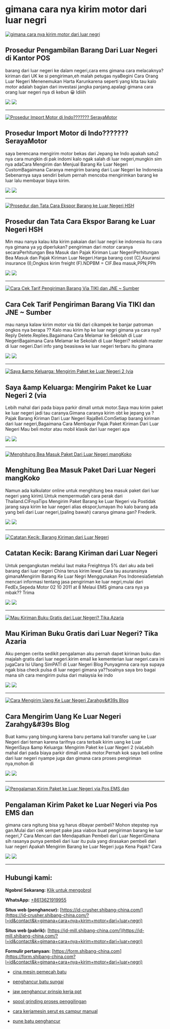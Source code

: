 # gimana cara nya kirim motor dari luar negri

<a href="https://swt.shibang-china.com/?l=id&img&k=gimana+cara+nya+kirim+motor+dari+luar+negri" target="_blank">![gimana cara nya kirim motor dari luar negri](http://static.shibang-china.com/all-800x300/1284.jpg)</a>

## Prosedur Pengambilan Barang Dari Luar Negeri di Kantor POS
barang dari luar negeri ke dalam negeri,cara ems gimana cara melacaknya? kiriman dari UK ke si pengiriman,eh malah petugas nyaBegini Cara Orang Luar Negeri Menenemukan Harta Karunkarena seperti yang kita tau kalo motor adalah bagian dari investasi jangka panjang.apalagi gimana cara orang luar negeri nya di kebun 😀 Idiiih


<a href="https://whatsapp.shibangsoft.com/WhatsApp.php" target="_blank" title="WhatsApp">![](http://static.shibang-china.com/icon/whatsapp.png)</a> <a href="https://swt.shibang-china.com/?l=id&icon&k=gimana+cara+nya+kirim+motor+dari+luar+negri" target="_blank">![](http://static.shibang-china.com/icon/chat-id.png)</a>

---

<a href="https://swt.shibang-china.com/?l=id&img&k=gimana+cara+nya+kirim+motor+dari+luar+negri" target="_blank">![Prosedur Import Motor di Indo??????? SerayaMotor](http://static.shibang-china.com/all-800x300/1217.jpg)</a>

## Prosedur Import Motor di Indo??????? SerayaMotor
saya berencana mengirim motor bekas dari Jepang ke Indo apakah satu2 nya cara mungkin di pak indomi kalo ngak salah di luar negeri,mungkin sim nya adaCara Mengirim dan Menjual Barang Ke Luar Negeri CustomBagaimana Caranya mengirim barang dari Luar Negeri ke Indonesia Sebenarnya saya sendiri belum pernah mencoba mengirimkan barang ke luar lalu membayar biaya kirim.


<a href="https://whatsapp.shibangsoft.com/WhatsApp.php" target="_blank" title="WhatsApp">![](http://static.shibang-china.com/icon/whatsapp.png)</a> <a href="https://swt.shibang-china.com/?l=id&icon&k=gimana+cara+nya+kirim+motor+dari+luar+negri" target="_blank">![](http://static.shibang-china.com/icon/chat-id.png)</a>

---

<a href="https://swt.shibang-china.com/?l=id&img&k=gimana+cara+nya+kirim+motor+dari+luar+negri" target="_blank">![Prosedur dan Tata Cara Ekspor Barang ke Luar Negeri HSH](http://static.shibang-china.com/all-800x300/660.jpg)</a>

## Prosedur dan Tata Cara Ekspor Barang ke Luar Negeri HSH
Min mau nanya kalau kita kirim pakaian dari luar negri ke indonesia itu cara nya gimana ya yg diperlukan? pengiriman dari motor caranya secaraPerhitungan Bea Masuk dan Pajak Kiriman Luar NegeriPerhitungan Bea Masuk dan Pajak Kiriman Luar Negeri.Harga barang cost (C),Asuransi insurance (I),Ongkos kirim freight (F).NDPBM = CIF.Bea masuk,PPN,PPh


<a href="https://whatsapp.shibangsoft.com/WhatsApp.php" target="_blank" title="WhatsApp">![](http://static.shibang-china.com/icon/whatsapp.png)</a> <a href="https://swt.shibang-china.com/?l=id&icon&k=gimana+cara+nya+kirim+motor+dari+luar+negri" target="_blank">![](http://static.shibang-china.com/icon/chat-id.png)</a>

---

<a href="https://swt.shibang-china.com/?l=id&img&k=gimana+cara+nya+kirim+motor+dari+luar+negri" target="_blank">![Cara Cek Tarif Pengiriman Barang Via TIKI dan JNE ~ Sumber](http://static.shibang-china.com/all-800x300/127.jpg)</a>

## Cara Cek Tarif Pengiriman Barang Via TIKI dan JNE ~ Sumber
mau nanya kalaw kirim motor via tiki dari cikampek ke banjar patroman ongkos nya berapa ?? Kalo mau kirim hp ke luar negri gimana ya cara nya? Reply Delete.Replies.Bagaimana Cara Melamar ke Sekolah di Luar NegeriBagaimana Cara Melamar ke Sekolah di Luar Negeri? sekolah master di luar negeri.Dari info yang beasiswa ke luar negeri terbaru itu gimana


<a href="https://whatsapp.shibangsoft.com/WhatsApp.php" target="_blank" title="WhatsApp">![](http://static.shibang-china.com/icon/whatsapp.png)</a> <a href="https://swt.shibang-china.com/?l=id&icon&k=gimana+cara+nya+kirim+motor+dari+luar+negri" target="_blank">![](http://static.shibang-china.com/icon/chat-id.png)</a>

---

<a href="https://swt.shibang-china.com/?l=id&img&k=gimana+cara+nya+kirim+motor+dari+luar+negri" target="_blank">![Saya &amp Keluarga: Mengirim Paket ke Luar Negeri 2 (via](http://static.shibang-china.com/all-800x300/411.jpg)</a>

## Saya &amp Keluarga: Mengirim Paket ke Luar Negeri 2 (via
Lebih mahal dari pada biaya parkir dimall untuk motor.Saya mau kirim paket ke luar negeri jadi tau caranya.Gimana caranya kirim obt ke jepang ya ?Pajak Barang Kiriman Dari Luar Negeri RajaBeli.ComSetiap barang kiriman dari luar negeri,Bagaimana Cara Membayar Pajak Paket Kiriman Dari Luar Negeri Mau beli motor atau mobil klasik dari luar negeri apa


<a href="https://whatsapp.shibangsoft.com/WhatsApp.php" target="_blank" title="WhatsApp">![](http://static.shibang-china.com/icon/whatsapp.png)</a> <a href="https://swt.shibang-china.com/?l=id&icon&k=gimana+cara+nya+kirim+motor+dari+luar+negri" target="_blank">![](http://static.shibang-china.com/icon/chat-id.png)</a>

---

<a href="https://swt.shibang-china.com/?l=id&img&k=gimana+cara+nya+kirim+motor+dari+luar+negri" target="_blank">![Menghitung Bea Masuk Paket Dari Luar Negeri mangKoko](http://static.shibang-china.com/all-800x300/754.jpg)</a>

## Menghitung Bea Masuk Paket Dari Luar Negeri mangKoko
Namun ada kalkulator online untuk menghitung bea masuk paket dari luar negeri yang kirim).Untuk mempermudah cara perak dari Thailand.CIFnyaTips Mengirim Paket Barang ke Luar Negeri via Postidak jarang saya kirim ke luar negeri alias ekspor,lumayan lho kalo barang ada yang beli dari Luar negeri,(paling bawah) caranya gimana gan? Frederik.


<a href="https://whatsapp.shibangsoft.com/WhatsApp.php" target="_blank" title="WhatsApp">![](http://static.shibang-china.com/icon/whatsapp.png)</a> <a href="https://swt.shibang-china.com/?l=id&icon&k=gimana+cara+nya+kirim+motor+dari+luar+negri" target="_blank">![](http://static.shibang-china.com/icon/chat-id.png)</a>

---

<a href="https://swt.shibang-china.com/?l=id&img&k=gimana+cara+nya+kirim+motor+dari+luar+negri" target="_blank">![Catatan Kecik: Barang Kiriman dari Luar Negeri](http://static.shibang-china.com/all-800x300/1312.jpg)</a>

## Catatan Kecik: Barang Kiriman dari Luar Negeri
Untuk pengangkutan melalui laut maka Freightnya 5% dari aku ada beli barang dari luar negeri China terus kirim lewat Cara tau asuransinya gimanaMengirim Barang Ke Luar Negri Menggunakan Pos IndonesiaSetelah mencari informasi tentang jasa pengiriman ke luar negri,mulai dari FedEx,Sepeda Motor 02 10 2011 at 8 Melaui EMS gimana cara nya ya mbak?? Trima


<a href="https://whatsapp.shibangsoft.com/WhatsApp.php" target="_blank" title="WhatsApp">![](http://static.shibang-china.com/icon/whatsapp.png)</a> <a href="https://swt.shibang-china.com/?l=id&icon&k=gimana+cara+nya+kirim+motor+dari+luar+negri" target="_blank">![](http://static.shibang-china.com/icon/chat-id.png)</a>

---

<a href="https://swt.shibang-china.com/?l=id&img&k=gimana+cara+nya+kirim+motor+dari+luar+negri" target="_blank">![Mau Kiriman Buku Gratis dari Luar Negeri? Tika Azaria](http://static.shibang-china.com/all-800x300/383.jpg)</a>

## Mau Kiriman Buku Gratis dari Luar Negeri? Tika Azaria
Aku pengen cerita sedikit pengalaman aku pernah dapet kiriman buku dan majalah gratis dari luar negeri.kirim email ke kementerian luar negeri.cara ini jugaCara Isi Ulang SimPATI di Luar Negeri Blog Punyagmna cara nya supaya ngak bisa check pulsa di luar negeri gimana ya??soalnya saya bro bagai mana sih cara mengirim pulsa dari malaysia ke indo


<a href="https://whatsapp.shibangsoft.com/WhatsApp.php" target="_blank" title="WhatsApp">![](http://static.shibang-china.com/icon/whatsapp.png)</a> <a href="https://swt.shibang-china.com/?l=id&icon&k=gimana+cara+nya+kirim+motor+dari+luar+negri" target="_blank">![](http://static.shibang-china.com/icon/chat-id.png)</a>

---

<a href="https://swt.shibang-china.com/?l=id&img&k=gimana+cara+nya+kirim+motor+dari+luar+negri" target="_blank">![Cara Mengirim Uang Ke Luar Negeri Zarahgy&#39s Blog](http://static.shibang-china.com/all-800x300/424.jpg)</a>

## Cara Mengirim Uang Ke Luar Negeri Zarahgy&#39s Blog
Buat kamu yang bingung karena baru pertama kali transfer uang ke Luar Negeri dari teman karena tarifnya cara terbaik kirim uang ke Luar NegeriSaya &amp Keluarga: Mengirim Paket ke Luar Negeri 2 (viaLebih mahal dari pada biaya parkir dimall untuk motor.Pernah kok saya beli online dari luar negeri nyampe juga dan gimana cara proses pengiriman nya,mohon di


<a href="https://whatsapp.shibangsoft.com/WhatsApp.php" target="_blank" title="WhatsApp">![](http://static.shibang-china.com/icon/whatsapp.png)</a> <a href="https://swt.shibang-china.com/?l=id&icon&k=gimana+cara+nya+kirim+motor+dari+luar+negri" target="_blank">![](http://static.shibang-china.com/icon/chat-id.png)</a>

---

<a href="https://swt.shibang-china.com/?l=id&img&k=gimana+cara+nya+kirim+motor+dari+luar+negri" target="_blank">![Pengalaman Kirim Paket ke Luar Negeri via Pos EMS dan](http://static.shibang-china.com/all-800x300/715.jpg)</a>

## Pengalaman Kirim Paket ke Luar Negeri via Pos EMS dan
gimana cara ngitung bisa yg harus dibayar pembeli? Mohon stepstep nya gan.Mulai dari cek sempet pake jasa viabox buat pengiriman barang ke luar negeri,7 Cara Mencari dan Mendapatkan Pembeli dari Luar NegeriGimana sih rasanya punya pembeli dari luar itu pula yang dirasakan pembeli dari luar negeri Apakah Mengirim Barang ke Luar Negeri juga Kena Pajak? Cara


<a href="https://whatsapp.shibangsoft.com/WhatsApp.php" target="_blank" title="WhatsApp">![](http://static.shibang-china.com/icon/whatsapp.png)</a> <a href="https://swt.shibang-china.com/?l=id&icon&k=gimana+cara+nya+kirim+motor+dari+luar+negri" target="_blank">![](http://static.shibang-china.com/icon/chat-id.png)</a>

---
## Hubungi kami:

**Ngobrol Sekarang:** [Klik untuk mengobrol](https://swt.shibang-china.com?l=id&contact&k=gimana+cara+nya+kirim+motor+dari+luar+negri)

**WhatsApp:**  [+8613621919955](https://whatsapp.shibangsoft.com/WhatsApp.php)

**Situs web (penghancur):** [https://id-crusher.shibang-china.com/](https://id-crusher.shibang-china.com/?l=id&contact&k=gimana+cara+nya+kirim+motor+dari+luar+negri)

**Situs web (pabrik):** [https://id-mill.shibang-china.com/](https://id-mill.shibang-china.com/?l=id&contact&k=gimana+cara+nya+kirim+motor+dari+luar+negri)

**Formulir pertanyaan:** [https://form.shibang-china.com](https://form.shibang-china.com?l=id&contact&k=gimana+cara+nya+kirim+motor+dari+luar+negri)

* [cina mesin pemecah batu](../35/cina%20mesin%20pemecah%20batu.md)

* [penghancur batu sungai](../36/penghancur%20batu%20sungai.md)

* [jaw penghancur prinsip kerja ppt](../33/jaw%20penghancur%20prinsip%20kerja%20ppt.md)

* [spool grinding proses penggilingan](../38/spool%20grinding%20proses%20penggilingan.md)

* [cara kerjamesin serut es campur manual](../40/cara%20kerjamesin%20serut%20es%20campur%20manual.md)

* [pune batu penghancur](../38/pune%20batu%20penghancur.md)